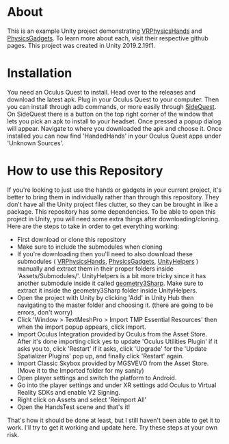 # About
This is an example Unity project demonstrating [VRPhysicsHands](https://github.com/oxters168/VRPhysicsHands)
and [PhysicsGadgets](https://github.com/oxters168/PhysicsGadgets). To learn more about each, visit their respective
github pages. This project was created in Unity 2019.2.19f1.

# Installation
You need an Oculus Quest to install. Head over to the releases and download the latest apk. Plug in your Oculus Quest
to your computer. Then you can install through adb commands, or more easily through [SideQuest](https://sidequestvr.com).
On SideQuest there is a button on the top right corner of the window that lets you pick an apk to install to your headset.
Once pressed a popup dialog will appear. Navigate to where you downloaded the apk and choose it. Once installed you can now
find 'HandedHands' in your Oculus Quest apps under 'Unknown Sources'.

# How to use this Repository
If you're looking to just use the hands or gadgets in your current project, it's better to bring them in individually rather than through this repository. They don't have all the Unity project files clutter, so they can be brought in like a package. This repository has some dependencies. To be able to open this project in Unity, you will need some extra things after downloading/cloning. Here are the steps to take in order to get everything working:

- First download or clone this repository
- Make sure to include the submodules when cloning
- If you're downloading then you'll need to also download these submodules (
[VRPhysicsHands](https://github.com/oxters168/VRPhysicsHands), 
[PhysicsGadgets](https://github.com/oxters168/PhysicsGadgets), 
[UnityHelpers](https://github.com/oxters168/UnityHelpers)
) manually and extract them in their proper folders inside 'Assets/Submodules/'.
UnityHelpers is a bit more tricky since it has another submodule inside it called 
[geometry3Sharp](https://github.com/gradientspace/geometry3Sharp/tree/79829341d6c225375128c32cd4720dd48f970c6e).
Make sure to extract it inside the geometry3Sharp folder inside UnityHelpers.
- Open the project with Unity by clicking 'Add' in Unity Hub then navigating to the master folder and choosing it.
(there are going to be errors, don't worry)
- Click 'Window > TextMeshPro > Import TMP Essential Resources' then when the import popup appears, click import.
- Import Oculus Integration provided by Oculus from the Asset Store. After it's done importing click yes to update 'Oculus Utilities Plugin'
if it asks you to, click 'Restart' if it asks, click 'Upgrade' for the 'Update Spatializer Plugins' pop up, and finally click
'Restart' again.
- Import Classic Skybox provided by MGSVEVO from the Asset Store. (Move it to the Imported folder for my sanity)
- Open player settings and switch the platform to Android.
- Go into the player settings and under XR settings add Oculus to Virtual Reality SDKs and enable V2 Signing.
- Right click on Assets and select 'Reimport All'
- Open the HandsTest scene and that's it!

That's how it should be done at least, but I still haven't been able to get it to work. I'll try to get it working
and update here. Try these steps at your own risk.
